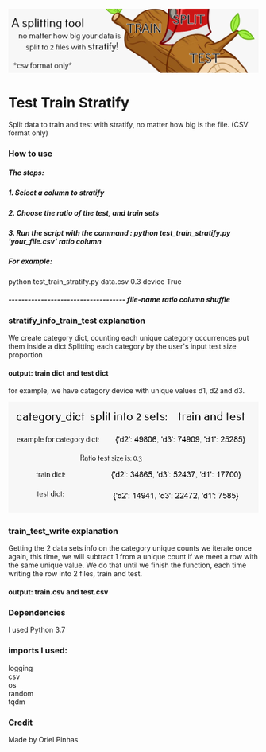 

![logo.png](logo.png)

# Test Train Stratify
Split data to train and test with stratify, no matter how big is the file. (CSV format only)

### How to use
##### The steps:
##### 1. Select a column to stratify
##### 2. Choose the ratio of the test, and train sets
##### 3. Run the script with the command : python test_train_stratify.py 'your_file.csv' ratio column
##### For example: 
python test_train_stratify.py data.csv 0.3 device True
#####   ------------------------------------ file-name ratio column shuffle

### stratify_info_train_test explanation
We create category dict, counting each unique category occurrences put them inside a dict
Splitting each category by the user's input test size proportion
#### output: train dict and test dict
for example, we have category device with unique values d1, d2 and d3.

![exp1.png](exp1.png)

### train_test_write explanation
Getting the 2 data sets info on the category unique counts we iterate once again, this time, we will 
subtract 1 from a unique count if we meet a row with the same unique value. 
We do that until we finish the function, each time writing the row into 2 files, train and test.
#### output: train.csv and test.csv

### Dependencies 
I used Python 3.7

### imports I used:
logging <br>
csv  <br>
os <br>
random <br>
tqdm <br>

### Credit
Made by Oriel Pinhas

